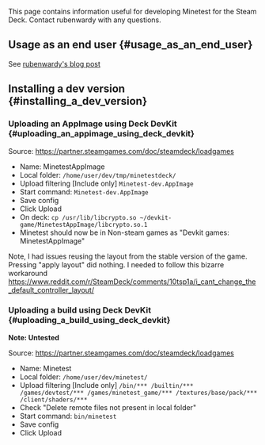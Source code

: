 This page contains information useful for developing Minetest for the Steam Deck. Contact rubenwardy with any questions.

## Usage as an end user {#usage_as_an_end_user}

See [rubenwardy\'s blog post](https://blog.rubenwardy.com/2022/12/02/minetest-steam-deck/)

## Installing a dev version {#installing_a_dev_version}

### Uploading an AppImage using Deck DevKit {#uploading_an_appimage_using_deck_devkit}

Source: <https://partner.steamgames.com/doc/steamdeck/loadgames>

-   Name: MinetestAppImage
-   Local folder: `/home/user/dev/tmp/minetestdeck/`
-   Upload filtering \[Include only\] `Minetest-dev.AppImage`
-   Start command: `Minetest-dev.AppImage`
-   Save config
-   Click Upload
-   On deck: `cp /usr/lib/libcrypto.so ~/devkit-game/MinetestAppImage/libcrypto.so.1`
-   Minetest should now be in Non-steam games as \"Devkit games: MinetestAppImage\"

Note, I had issues reusing the layout from the stable version of the game. Pressing \"apply layout\" did nothing. I needed to follow this bizarre workaround <https://www.reddit.com/r/SteamDeck/comments/10tsp1a/i_cant_change_the_default_controller_layout/>

### Uploading a build using Deck DevKit {#uploading_a_build_using_deck_devkit}

**Note: Untested**

Source: <https://partner.steamgames.com/doc/steamdeck/loadgames>

-   Name: Minetest
-   Local folder: `/home/user/dev/minetest/`
-   Upload filtering \[Include only\] `/bin/*** /builtin/*** /games/devtest/*** /games/minetest_game/*** /textures/base/pack/*** /client/shaders/***`
-   Check \"Delete remote files not present in local folder\"
-   Start command: `bin/minetest`
-   Save config
-   Click Upload
